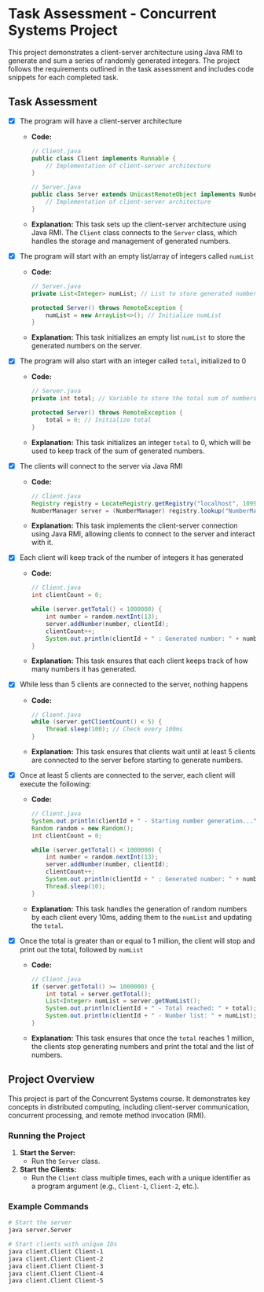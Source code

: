 # Task Assessment - Concurrent Systems Project

This project demonstrates a client-server architecture using Java RMI to generate and sum a series of randomly generated integers. The project follows the requirements outlined in the task assessment and includes code snippets for each completed task.

## Task Assessment

- [x] The program will have a client-server architecture
    - **Code:**
      ```java
      // Client.java
      public class Client implements Runnable {
          // Implementation of client-server architecture
      }
  
      // Server.java
      public class Server extends UnicastRemoteObject implements NumberManager {
          // Implementation of client-server architecture
      }
      ```
    - **Explanation:** This task sets up the client-server architecture using Java RMI. The `Client` class connects to the `Server` class, which handles the storage and management of generated numbers.

- [x] The program will start with an empty list/array of integers called `numList`
    - **Code:**
      ```java
      // Server.java
      private List<Integer> numList; // List to store generated numbers
  
      protected Server() throws RemoteException {
          numList = new ArrayList<>(); // Initialize numList
      }
      ```
    - **Explanation:** This task initializes an empty list `numList` to store the generated numbers on the server.

- [x] The program will also start with an integer called `total`, initialized to 0
    - **Code:**
      ```java
      // Server.java
      private int total; // Variable to store the total sum of numbers
  
      protected Server() throws RemoteException {
          total = 0; // Initialize total
      }
      ```
    - **Explanation:** This task initializes an integer `total` to 0, which will be used to keep track of the sum of generated numbers.

- [x] The clients will connect to the server via Java RMI
    - **Code:**
      ```java
      // Client.java
      Registry registry = LocateRegistry.getRegistry("localhost", 1099);
      NumberManager server = (NumberManager) registry.lookup("NumberManager");
      ```
    - **Explanation:** This task implements the client-server connection using Java RMI, allowing clients to connect to the server and interact with it.

- [x] Each client will keep track of the number of integers it has generated
    - **Code:**
      ```java
      // Client.java
      int clientCount = 0;
  
      while (server.getTotal() < 1000000) {
          int number = random.nextInt(13);
          server.addNumber(number, clientId);
          clientCount++;
          System.out.println(clientId + " : Generated number: " + number + " | Total Count: " + clientCount);
      }
      ```
    - **Explanation:** This task ensures that each client keeps track of how many numbers it has generated.

- [x] While less than 5 clients are connected to the server, nothing happens
    - **Code:**
      ```java
      // Client.java
      while (server.getClientCount() < 5) {
          Thread.sleep(100); // Check every 100ms
      }
      ```
    - **Explanation:** This task ensures that clients wait until at least 5 clients are connected to the server before starting to generate numbers.

- [x] Once at least 5 clients are connected to the server, each client will execute the following:
    - **Code:**
      ```java
      // Client.java
      System.out.println(clientId + " - Starting number generation...");
      Random random = new Random();
      int clientCount = 0;
  
      while (server.getTotal() < 1000000) {
          int number = random.nextInt(13);
          server.addNumber(number, clientId);
          clientCount++;
          System.out.println(clientId + " : Generated number: " + number + " | Total Count: " + clientCount);
          Thread.sleep(10);
      }
      ```
    - **Explanation:** This task handles the generation of random numbers by each client every 10ms, adding them to the `numList` and updating the `total`.

- [x] Once the total is greater than or equal to 1 million, the client will stop and print out the total, followed by `numList`
    - **Code:**
      ```java
      // Client.java
      if (server.getTotal() >= 1000000) {
          int total = server.getTotal();
          List<Integer> numList = server.getNumList();
          System.out.println(clientId + " - Total reached: " + total);
          System.out.println(clientId + " - Number list: " + numList);
      }
      ```
    - **Explanation:** This task ensures that once the `total` reaches 1 million, the clients stop generating numbers and print the total and the list of numbers.

## Project Overview

This project is part of the Concurrent Systems course. It demonstrates key concepts in distributed computing, including client-server communication, concurrent processing, and remote method invocation (RMI).

### Running the Project

1. **Start the Server:**
    - Run the `Server` class.
2. **Start the Clients:**
    - Run the `Client` class multiple times, each with a unique identifier as a program argument (e.g., `Client-1`, `Client-2`, etc.).

### Example Commands

```sh
# Start the server
java server.Server

# Start clients with unique IDs
java client.Client Client-1
java client.Client Client-2
java client.Client Client-3
java client.Client Client-4
java client.Client Client-5